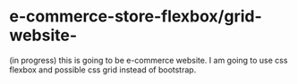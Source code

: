 # e-commerce-store-flexbox/grid-website-
(in progress) this is going to be e-commerce website. I am going to use css flexbox and possible css grid instead of bootstrap.
